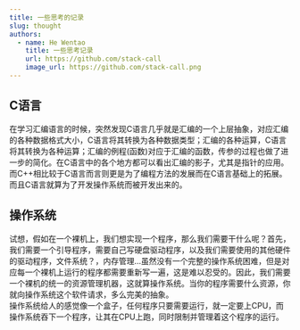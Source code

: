 ```yaml
---
title: 一些思考的记录
slug: thought
authors:
  - name: He Wentao
    title: 一些思考记录
    url: https://github.com/stack-call
    image_url: https://github.com/stack-call.png
---
```


## C语言
在学习汇编语言的时候，突然发现C语言几乎就是汇编的一个上层抽象，对应汇编的各种数据格式大小，C语言将其转换为各种数据类型；汇编的各种运算，C语言将其转换为各种运算；汇编的例程(函数)对应于汇编的函数，传参的过程也做了进一步的简化。在C语言中的各个地方都可以看出汇编的影子，尤其是指针的应用。而C++相比较于C语言而言则更是为了编程方法的发展而在C语言基础上的拓展。而且C语言就算为了开发操作系统而被开发出来的。

## 操作系统
试想，假如在一个裸机上，我们想实现一个程序，那么我们需要干什么呢？首先，我们需要一个引导程序，需要自己写硬盘驱动程序，以及我们需要使用的其他硬件的驱动程序，文件系统？，内存管理...虽然没有一个完整的操作系统困难，但是对应每一个裸机上运行的程序都需要重新写一遍，这是难以忍受的。因此，我们需要一个裸机的统一的资源管理机器，这就算操作系统。当你的程序需要什么资源，你就向操作系统这个软件请求，多么完美的抽象。  
操作系统给人的感觉像一个盒子，任何程序只要需要运行，就一定要上CPU，而操作系统吞下一个程序，让其在CPU上跑，同时限制并管理着这个程序的运行。